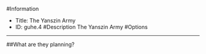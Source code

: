 #Information
 - Title: The Yanszin Army
 - ID: guhe.4
#Description
The Yanszin Army
#Options

___
##What are they planning?
